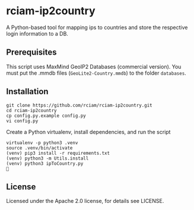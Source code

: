 # rciam-ip2country
A Python-based tool for mapping ips to countries and store the respective login information to a DB.
## Prerequisites
This script uses MaxMind GeoIP2 Databases (commercial version).
You must put the .mmdb files (`GeoLite2-Country.mmdb`) to the folder `databases`.

## Installation
```
git clone https://github.com/rciam/rciam-ip2country.git
cd rciam-ip2country
cp config.py.example config.py
vi config.py
```

Create a Python virtualenv, install dependencies, and run the script
```
virtualenv -p python3 .venv
source .venv/bin/activate
(venv) pip3 install -r requirements.txt
(venv) python3 -m Utils.install
(venv) python3 ipToCountry.py
🍺
```

## License
Licensed under the Apache 2.0 license, for details see LICENSE.



